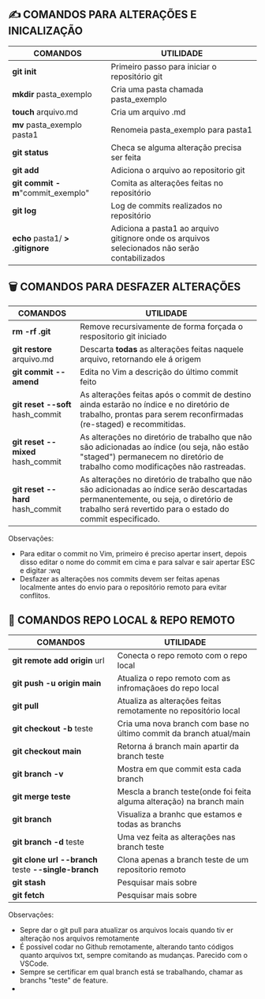 
##  ✍️ COMANDOS PARA ALTERAÇÕES E INICALIZAÇÃO

| COMANDOS  | UTILIDADE |
|----------|-----------|
| __git init__ | Primeiro passo para iniciar o repositório git |
| __mkdir__ pasta_exemplo   | Cria uma pasta chamada pasta_exemplo|
| __touch__ arquivo.md | Cria um arquivo .md | 
| __mv__ pasta_exemplo pasta1 | Renomeia pasta_exemplo para pasta1
| __git status__ | Checa se alguma alteração precisa ser feita 
| __git add__ | Adiciona o arquivo ao repositorio git
|  __git commit -m__"commit_exemplo" | Comita as alterações feitas no repositório
| __git log__ | Log de commits realizados no repositório
|__echo__ pasta1/ __> .gitignore__ | Adiciona a pasta1 ao arquivo gitignore onde os arquivos selecionados não serão contabilizados

## 🗑️ COMANDOS PARA DESFAZER ALTERAÇÕES
| COMANDOS  | UTILIDADE |
|-----------|-----------|
| __rm -rf .git__ | Remove recursivamente de forma forçada o respositorio git iniciado |
| __git restore__ arquivo.md | Descarta __todas__ as alterações feitas naquele arquivo, retornando ele á origem |
| __git commit --amend__ | Edita no Vim a descrição do último commit feito |
| __git reset  --soft__ hash_commit | As alterações feitas após o commit de destino ainda estarão no índice e no diretório de trabalho, prontas para serem reconfirmadas (re-staged) e recommitidas.
|__git reset --mixed__ hash_commit | As alterações no diretório de trabalho que não são adicionadas ao índice (ou seja, não estão "staged") permanecem no diretório de trabalho como modificações não rastreadas.
|__git reset --hard__ hash_commit | As alterações no diretório de trabalho que não são adicionadas ao índice serão descartadas permanentemente, ou seja, o diretório de trabalho será revertido para o estado do commit especificado.

Observações: 
- Para editar o commit no Vim, primeiro é preciso apertar insert, depois disso editar o nome do commit em cima e para salvar e sair apertar ESC e digitar :wq 
- Desfazer as alterações nos commits devem ser feitas apenas localmente antes do envio para o repositório remoto para evitar conflitos.

## 🛜 COMANDOS REPO LOCAL & REPO REMOTO 

| COMANDOS  | UTILIDADE |
|-----------|-----------|
| __git remote add origin__ url | Conecta o repo remoto com o repo local
| __git push -u origin main__ | Atualiza o repo remoto com as infromaçãoes do repo local
|__git pull__ | Atualiza as alterações feitas remotamente no repositório local 
| __git checkout -b__ teste | Cria uma nova branch com base no último commit da branch atual/main |
|__git checkout main__ |  Retorna á branch main apartir da branch teste
|__git branch -v__ | Mostra em que commit esta cada branch|
| __git merge teste__ | Mescla a branch teste(onde foi feita alguma alteração) na branch main
|__git branch__ | Visualiza a branhc que estamos e todas as branchs |
|__git branch -d__ teste | Uma vez feita as alterações nas branch teste 
|__git clone url --branch__ teste __--single-branch__ | Clona apenas a branch teste de um repositorio remoto |
|__git stash__| Pesquisar mais sobre
|__git fetch__| Pesquisar mais sobre


Observações: 
- Sepre dar o git pull para atualizar os arquivos locais quando tiv er alteração nos arquivos remotamente
- É possivel codar no Github remotamente, alterando tanto códigos quanto arquivos txt, sempre comitando as mudanças. Parecido com o VSCode.
- Sempre se certificar em qual branch está se trabalhando, chamar as branchs "teste" de feature.
- 





